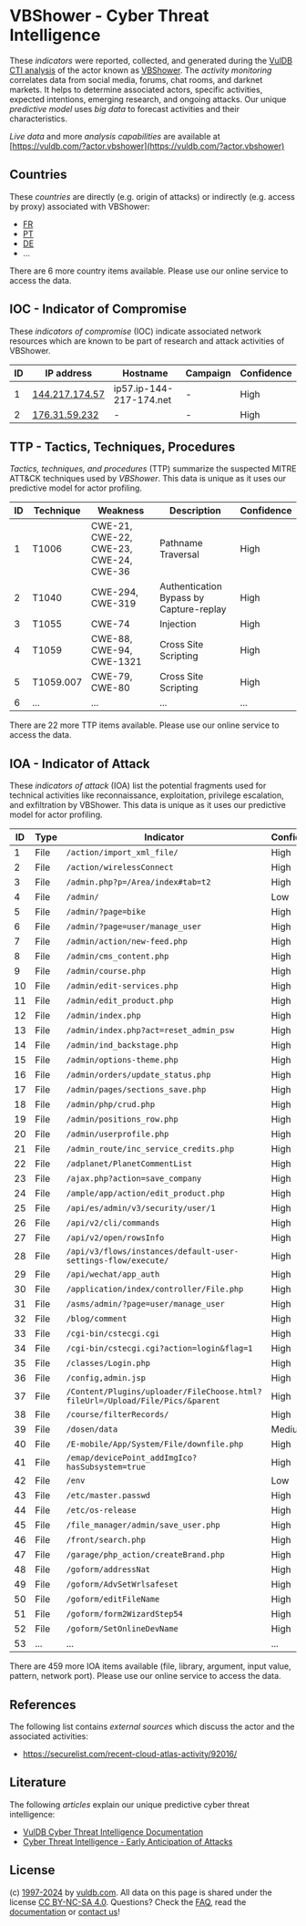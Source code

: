 # VBShower - Cyber Threat Intelligence

These _indicators_ were reported, collected, and generated during the [VulDB CTI analysis](https://vuldb.com/?kb.cti) of the actor known as [VBShower](https://vuldb.com/?actor.vbshower). The _activity monitoring_ correlates data from social media, forums, chat rooms, and darknet markets. It helps to determine associated actors, specific activities, expected intentions, emerging research, and ongoing attacks. Our unique _predictive model_ uses _big data_ to forecast activities and their characteristics.

_Live data_ and more _analysis capabilities_ are available at [https://vuldb.com/?actor.vbshower](https://vuldb.com/?actor.vbshower)

## Countries

These _countries_ are directly (e.g. origin of attacks) or indirectly (e.g. access by proxy) associated with VBShower:

* [FR](https://vuldb.com/?country.fr)
* [PT](https://vuldb.com/?country.pt)
* [DE](https://vuldb.com/?country.de)
* ...

There are 6 more country items available. Please use our online service to access the data.

## IOC - Indicator of Compromise

These _indicators of compromise_ (IOC) indicate associated network resources which are known to be part of research and attack activities of VBShower.

ID | IP address | Hostname | Campaign | Confidence
-- | ---------- | -------- | -------- | ----------
1 | [144.217.174.57](https://vuldb.com/?ip.144.217.174.57) | ip57.ip-144-217-174.net | - | High
2 | [176.31.59.232](https://vuldb.com/?ip.176.31.59.232) | - | - | High

## TTP - Tactics, Techniques, Procedures

_Tactics, techniques, and procedures_ (TTP) summarize the suspected MITRE ATT&CK techniques used by _VBShower_. This data is unique as it uses our predictive model for actor profiling.

ID | Technique | Weakness | Description | Confidence
-- | --------- | -------- | ----------- | ----------
1 | T1006 | CWE-21, CWE-22, CWE-23, CWE-24, CWE-36 | Pathname Traversal | High
2 | T1040 | CWE-294, CWE-319 | Authentication Bypass by Capture-replay | High
3 | T1055 | CWE-74 | Injection | High
4 | T1059 | CWE-88, CWE-94, CWE-1321 | Cross Site Scripting | High
5 | T1059.007 | CWE-79, CWE-80 | Cross Site Scripting | High
6 | ... | ... | ... | ...

There are 22 more TTP items available. Please use our online service to access the data.

## IOA - Indicator of Attack

These _indicators of attack_ (IOA) list the potential fragments used for technical activities like reconnaissance, exploitation, privilege escalation, and exfiltration by VBShower. This data is unique as it uses our predictive model for actor profiling.

ID | Type | Indicator | Confidence
-- | ---- | --------- | ----------
1 | File | `/action/import_xml_file/` | High
2 | File | `/action/wirelessConnect` | High
3 | File | `/admin.php?p=/Area/index#tab=t2` | High
4 | File | `/admin/` | Low
5 | File | `/admin/?page=bike` | High
6 | File | `/admin/?page=user/manage_user` | High
7 | File | `/admin/action/new-feed.php` | High
8 | File | `/admin/cms_content.php` | High
9 | File | `/admin/course.php` | High
10 | File | `/admin/edit-services.php` | High
11 | File | `/admin/edit_product.php` | High
12 | File | `/admin/index.php` | High
13 | File | `/admin/index.php?act=reset_admin_psw` | High
14 | File | `/admin/ind_backstage.php` | High
15 | File | `/admin/options-theme.php` | High
16 | File | `/admin/orders/update_status.php` | High
17 | File | `/admin/pages/sections_save.php` | High
18 | File | `/admin/php/crud.php` | High
19 | File | `/admin/positions_row.php` | High
20 | File | `/admin/userprofile.php` | High
21 | File | `/admin_route/inc_service_credits.php` | High
22 | File | `/adplanet/PlanetCommentList` | High
23 | File | `/ajax.php?action=save_company` | High
24 | File | `/ample/app/action/edit_product.php` | High
25 | File | `/api/es/admin/v3/security/user/1` | High
26 | File | `/api/v2/cli/commands` | High
27 | File | `/api/v2/open/rowsInfo` | High
28 | File | `/api/v3/flows/instances/default-user-settings-flow/execute/` | High
29 | File | `/api/wechat/app_auth` | High
30 | File | `/application/index/controller/File.php` | High
31 | File | `/asms/admin/?page=user/manage_user` | High
32 | File | `/blog/comment` | High
33 | File | `/cgi-bin/cstecgi.cgi` | High
34 | File | `/cgi-bin/cstecgi.cgi?action=login&flag=1` | High
35 | File | `/classes/Login.php` | High
36 | File | `/config,admin.jsp` | High
37 | File | `/Content/Plugins/uploader/FileChoose.html?fileUrl=/Upload/File/Pics/&parent` | High
38 | File | `/course/filterRecords/` | High
39 | File | `/dosen/data` | Medium
40 | File | `/E-mobile/App/System/File/downfile.php` | High
41 | File | `/emap/devicePoint_addImgIco?hasSubsystem=true` | High
42 | File | `/env` | Low
43 | File | `/etc/master.passwd` | High
44 | File | `/etc/os-release` | High
45 | File | `/file_manager/admin/save_user.php` | High
46 | File | `/front/search.php` | High
47 | File | `/garage/php_action/createBrand.php` | High
48 | File | `/goform/addressNat` | High
49 | File | `/goform/AdvSetWrlsafeset` | High
50 | File | `/goform/editFileName` | High
51 | File | `/goform/form2WizardStep54` | High
52 | File | `/goform/SetOnlineDevName` | High
53 | ... | ... | ...

There are 459 more IOA items available (file, library, argument, input value, pattern, network port). Please use our online service to access the data.

## References

The following list contains _external sources_ which discuss the actor and the associated activities:

* https://securelist.com/recent-cloud-atlas-activity/92016/

## Literature

The following _articles_ explain our unique predictive cyber threat intelligence:

* [VulDB Cyber Threat Intelligence Documentation](https://vuldb.com/?kb.cti)
* [Cyber Threat Intelligence - Early Anticipation of Attacks](https://www.scip.ch/en/?labs.20201022)

## License

(c) [1997-2024](https://vuldb.com/?kb.changelog) by [vuldb.com](https://vuldb.com/?kb.about). All data on this page is shared under the license [CC BY-NC-SA 4.0](https://creativecommons.org/licenses/by-nc-sa/4.0/). Questions? Check the [FAQ](https://vuldb.com/?kb.faq), read the [documentation](https://vuldb.com/?kb) or [contact us](https://vuldb.com/?contact)!
